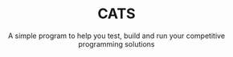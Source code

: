 <h1 align = center> CATS </h1>
<p align = center> A simple program to help you test, build and run your competitive programming solutions </p>

